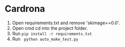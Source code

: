 # Cardrona

1. Open requirements.txt and remove 'skimage==0.0'.
2. Open cmd cd into the project folder.
3. Run <code>pip install -r requirements.txt</code>
4. Run ``` python auto_make_test.py```

